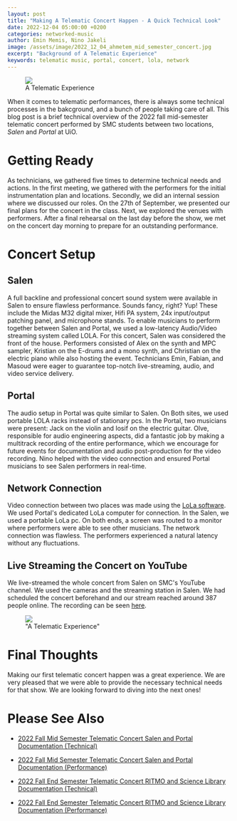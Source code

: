 ```yaml
---
layout: post
title: "Making A Telematic Concert Happen - A Quick Technical Look"
date: 2022-12-04 05:00:00 +0200
categories: networked-music
author: Emin Memis, Nino Jakeli
image: /assets/image/2022_12_04_ahmetem_mid_semester_concert.jpg
excerpt: "Background of A Telematic Experience"
keywords: telematic music, portal, concert, lola, network
---
```

<figure>
   <img
      src="/assets/image/2022_12_04_ahmetem_mid_semester_concert.jpg"
   />
   <figcaption>A Telematic Experience</figcaption>
</figure>

When it comes to telematic performances, there is always some technical processes in the bakcground, and a bunch of people taking care of all. This blog post is a brief technical overview of the 2022 fall mid-semester telematic concert performed by SMC students between two locations, _Salen_ and _Portal_ at UiO.

# Getting Ready

As technicians, we gathered five times to determine technical needs and actions. In the first meeting, we gathered with the performers for the initial instrumentation plan and locations. Secondly, we did an internal session where we discussed our roles. On the 27th of September, we presented our final plans for the concert in the class. Next, we explored the venues with performers. After a final rehearsal on the last day before the show, we met on the concert day morning to prepare for an outstanding performance.

# Concert Setup

## Salen

A full backline and professional concert sound system were available in Salen to ensure flawless performance. Sounds fancy, right? Yup! These include the Midas M32 digital mixer, Hifi PA system, 24x input/output patching panel, and microphone stands. To enable musicians to perform together between Salen and Portal, we used a low-latency Audio/Video streaming system called LOLA. For this concert, Salen was considered the front of the house. Performers consisted of Alex on the synth and MPC sampler, Kristian on the E-drums and a mono synth, and Christian on the electric piano while also hosting the event. Technicians Emin, Fabian, and Masoud were eager to guarantee top-notch live-streaming, audio, and video service delivery.

## Portal

The audio setup in Portal was quite similar to Salen. On Both sites, we used portable LOLA racks instead of stationary pcs. In the Portal, two musicians were present: Jack on the violin and Iosif on the electric guitar. Olve, responsible for audio engineering aspects, did a fantastic job by making a multitrack recording of the entire performance, which we encourage for future events for documentation and audio post-production for the video recording. Nino helped with the video connection and ensured Portal musicians to see Salen performers in real-time.

## Network Connection

Video connection between two places was made using the [LoLa software](https://lola.conts.it/). We used Portal's dedicated LoLa computer for connection. In the Salen, we used a portable LoLa pc. On both ends, a screen was routed to a monitor where performers were able to see other musicians. The network connection was flawless. The performers experienced a natural latency without any fluctuations. 

## Live Streaming the Concert on YouTube

We live-streamed the whole concert from Salen on SMC's YouTube channel. We used the cameras and the streaming station in Salen. We had scheduled the concert beforehand and our stream reached around 387 people online. The recording can be seen [here](https://www.youtube.com/watch?v=IGkU3uVhr88).

<figure>
   <img
      src="/assets/image/2022_12_04_ahmetem_mid_semester_concert_2.jpg"
   />
   <figcaption>"A Telematic Experience"</figcaption>
</figure>

# Final Thoughts

Making our first telematic concert happen was a great experience. We are very pleased that we were able to provide the necessary technical needs for that show. We are looking forward to diving into the next ones!

# Please See Also

- [2022 Fall Mid Semester Telematic Concert Salen and Portal Documentation (Technical)](https://github.com/SMC-master/portal-wiki/wiki/2022-Fall-Mid-Semester-Telematic-Concert-Salen-and-Portal-Documentation-(Technical))

- [2022 Fall Mid Semester Telematic Concert Salen and Portal Documentation (Performance)](https://github.com/SMC-master/portal-wiki/wiki/2022-Fall-Mid-Semester-Telematic-Concert-Salen-and-Portal-Documentation-(Performance))

- [2022 Fall End Semester Telematic Concert RITMO and Science Library Documentation (Technical)](https://github.com/SMC-master/portal-wiki/wiki/2022-Fall-End-Semester-Telematic-Concert-RITMO-and-Science-Library-Documentation-(Technical))

- [2022 Fall End Semester Telematic Concert RITMO and Science Library Documentation (Performance)](https://github.com/SMC-master/portal-wiki/wiki/2022-Fall-End-Semester-Telematic-Concert-RITMO-and-Science-Library-Documentation-(Performance))
